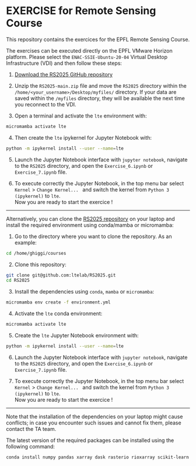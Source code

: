 # EXERCISE for Remote Sensing Course

This repository contains the exercices for the EPFL Remote Sensing Course.

The exercises can be executed directly on the EPFL VMware Horizon platform. 
Please select the `ENAC-SSIE-Ubuntu-20-04` Virtual Desktop Infrastructure (VDI) and then follow these steps:

1. [Download the RS2025 GitHub repository](https://github.com/ltelab/RS2025/archive/refs/heads/main.zip)

2. Unzip the `RS2025-main.zip` file and move the `RS2025` directory within the `/home/<your_username>/Desktop/myfiles/` directory.
   If your data are saved within the `/myfiles` directory, they will be available the next time you reconnect to the VDI. 

3. Open a terminal and activate the `lte` environment with:

```sh
micromamba activate lte
```
  
4. Then create the `lte` ipykernel for Jupyter Notebook with:

```sh
python -m ipykernel install --user --name=lte
```

5. Launch the Jupyter Notebook interface with `jupyter notebook`, navigate to the `RS2025` directory, and open the
   `Exercise_6.ipynb` or `Exercise_7.ipynb` file.

6. To execute correctly the Jupyter Notebook, in the top menu bar select `Kernel` >  `Change Kernel... ` and switch the kernel from `Python 3 (ipykernel)` to `lte`.   
   Now you are ready to start the exercice !


----------------

Alternatively, you can clone the [RS2025 repository](https://github.com/ltelab/RS202) on your laptop and install the required environment using conda/mamba or micromamba:  

1. Go to the directory where you want to clone the repository. As an example:

```sh
cd /home/ghiggi/courses
```

2. Clone this repository:

```sh
git clone git@github.com:ltelab/RS2025.git
cd RS2025
```

3. Install the dependencies using `conda`, `mamba` or `micromamba`:

```sh
micromamba env create -f environment.yml
```

4. Activate the `lte` conda environment:

```sh
micromamba activate lte
```

5. Create the `lte` Jupyter Notebook environment with:

```sh
python -m ipykernel install --user --name=lte
```

6. Launch the Jupyter Notebook interface with `jupyter notebook`, navigate to the `RS2025` directory, and open the
   `Exercise_6.ipynb` or `Exercise_7.ipynb` file.

7. To execute correctly the Jupyter Notebook, in the top menu bar select `Kernel` >  `Change Kernel... ` and switch the kernel from `Python 3 (ipykernel)` to `lte`.   
   Now you are ready to start the exercice !


----------------


Note that the installation of the dependencies on your laptop might cause conflicts; in case you encounter such issues and cannot fix them, please contact the TA team.

The latest version of the required packages can be installed using the following command:

```sh
conda install numpy pandas xarray dask rasterio rioxarray scikit-learn matplotlib-base seaborn colorcet pywavelets pillow jupyter
```
